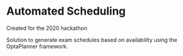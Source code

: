 # Automated Scheduling

Created for the 2020 hackathon

Solution to generate exam schedules based on availability using the OptaPlanner framework.
